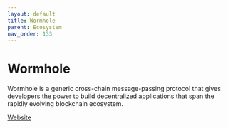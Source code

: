 ```yaml
---
layout: default
title: Wormhole
parent: Ecosystem
nav_order: 133
---
```

# Wormhole

Wormhole is a generic cross-chain message-passing protocol that gives developers the power to build decentralized applications that span the rapidly evolving blockchain ecosystem.

[Website](https://wormhole.com)